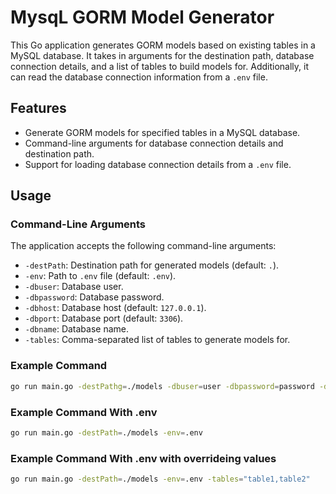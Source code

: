 # MysqL GORM Model Generator

This Go application generates GORM models based on existing tables in a MySQL database. It takes in arguments for the destination path, database connection details, and a list of tables to build models for. Additionally, it can read the database connection information from a `.env` file.

## Features

- Generate GORM models for specified tables in a MySQL database.
- Command-line arguments for database connection details and destination path.
- Support for loading database connection details from a `.env` file.

## Usage

### Command-Line Arguments

The application accepts the following command-line arguments:

- `-destPath`: Destination path for generated models (default: `.`).
- `-env`: Path to `.env` file (default: `.env`).
- `-dbuser`: Database user.
- `-dbpassword`: Database password.
- `-dbhost`: Database host (default: `127.0.0.1`).
- `-dbport`: Database port (default: `3306`).
- `-dbname`: Database name.
- `-tables`: Comma-separated list of tables to generate models for.

### Example Command

```sh
go run main.go -destPathg=./models -dbuser=user -dbpassword=password -dbhost=127.0.0.1 -dbport=3306 -dbname=dbname -tables="table1,table2"
```

### Example Command With .env

```sh
go run main.go -destPath=./models -env=.env
```

### Example Command With .env with overrideing values

```sh
go run main.go -destPath=./models -env=.env -tables="table1,table2"
```
